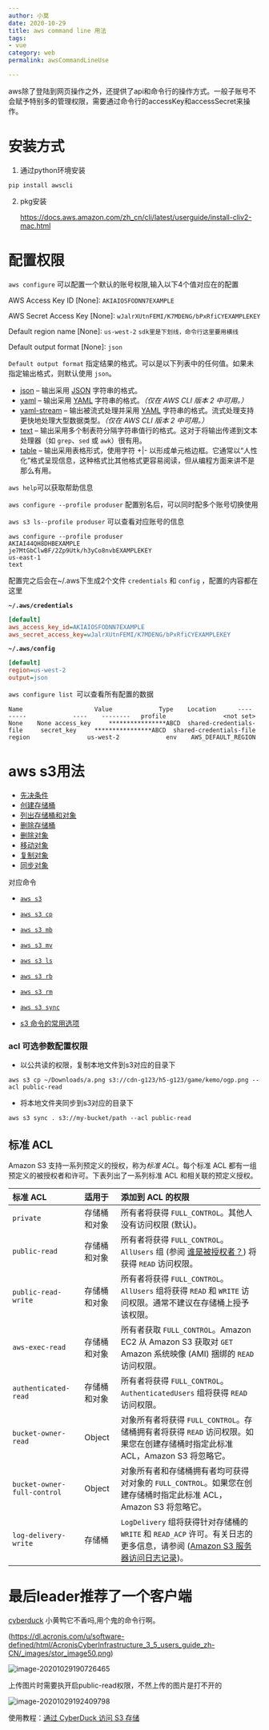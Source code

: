 ```yaml
---
author: 小莫
date: 2020-10-29
title: aws command line 用法
tags:
- vue
category: web
permalink: awsCommandLineUse

---
```


aws除了登陆到网页操作之外，还提供了api和命令行的操作方式。一般子账号不会赋予特别多的管理权限，需要通过命令行的accessKey和accessSecret来操作。
<!-- more -->

# 安装方式

1.   通过python环境安装

`pip install awscli`

2.  pkg安装

    https://docs.aws.amazon.com/zh_cn/cli/latest/userguide/install-cliv2-mac.html

     

# 配置权限

`aws configure` 可以配置一个默认的账号权限,输入以下4个值对应在的配置

AWS Access Key ID [None]: `AKIAIOSFODNN7EXAMPLE`    

AWS Secret Access Key [None]: `wJalrXUtnFEMI/K7MDENG/bPxRfiCYEXAMPLEKEY`    

Default region name [None]: `us-west-2`      `sdk里是下划线，命令行这里要用横线`  

Default output format [None]: `json` 

  

`Default output format` 指定结果的格式。可以是以下列表中的任何值。如果未指定输出格式，则默认使用 `json`。

-   [json](https://docs.aws.amazon.com/zh_cn/cli/latest/userguide/cli-usage-output.html#json-output) – 输出采用 [JSON](https://json.org/) 字符串的格式。
-   [yaml](https://docs.aws.amazon.com/zh_cn/cli/latest/userguide/cli-usage-output.html#yaml-output) – 输出采用 [YAML](https://yaml.org/) 字符串的格式。*（仅在 AWS CLI 版本 2 中可用。）*
-   [yaml-stream](https://docs.aws.amazon.com/zh_cn/cli/latest/userguide/cli-usage-output.html#yaml-stream-output) – 输出被流式处理并采用 [YAML](https://yaml.org/) 字符串的格式。流式处理支持更快地处理大型数据类型。*（仅在 AWS CLI 版本 2 中可用。）*
-   [text](https://docs.aws.amazon.com/zh_cn/cli/latest/userguide/cli-usage-output.html#text-output) – 输出采用多个制表符分隔字符串值行的格式。这对于将输出传递到文本处理器（如 `grep`、`sed` 或 `awk`）很有用。
-   [table](https://docs.aws.amazon.com/zh_cn/cli/latest/userguide/cli-usage-output.html#table-output) – 输出采用表格形式，使用字符 +|- 以形成单元格边框。它通常以“人性化”格式呈现信息，这种格式比其他格式更容易阅读，但从编程方面来讲不是那么有用。



`aws help`可以获取帮助信息





`aws configure --profile produser` 配置别名后，可以同时配多个账号切换使用



`aws s3 ls--profile produser` 可以查看对应账号的信息

```
aws configure --profile produser
AKIAI44QH8DHBEXAMPLE
je7MtGbClwBF/2Zp9Utk/h3yCo8nvbEXAMPLEKEY
us-east-1
text
```



配置完之后会在~/.aws下生成2个文件 `credentials` 和 `config` ，配置的内容都在这里

**`~/.aws/credentials`**

```ini
[default]
aws_access_key_id=AKIAIOSFODNN7EXAMPLE
aws_secret_access_key=wJalrXUtnFEMI/K7MDENG/bPxRfiCYEXAMPLEKEY
```

**`~/.aws/config`**

```ini
[default]
region=us-west-2
output=json
```



`aws configure list `可以查看所有配置的数据

```
Name                    Value             Type    Location      ----                    -----             ----    --------   profile                <not set>             None    None access_key     ****************ABCD  shared-credentials-file     secret_key     ****************ABCD  shared-credentials-file        region                us-west-2             env    AWS_DEFAULT_REGION
```



# aws s3用法

-   [先决条件](https://docs.aws.amazon.com/zh_cn/cli/latest/userguide/cli-services-s3-commands.html#using-s3-commands-before)
-   [创建存储桶](https://docs.aws.amazon.com/zh_cn/cli/latest/userguide/cli-services-s3-commands.html#using-s3-commands-managing-buckets-creating)
-   [列出存储桶和对象](https://docs.aws.amazon.com/zh_cn/cli/latest/userguide/cli-services-s3-commands.html#using-s3-commands-listing-buckets)
-   [删除存储桶](https://docs.aws.amazon.com/zh_cn/cli/latest/userguide/cli-services-s3-commands.html#using-s3-commands-delete-buckets)
-   [删除对象](https://docs.aws.amazon.com/zh_cn/cli/latest/userguide/cli-services-s3-commands.html#using-s3-commands-delete-objects)
-   [移动对象](https://docs.aws.amazon.com/zh_cn/cli/latest/userguide/cli-services-s3-commands.html#using-s3-commands-managing-objects-move)
-   [复制对象](https://docs.aws.amazon.com/zh_cn/cli/latest/userguide/cli-services-s3-commands.html#using-s3-commands-managing-objects-copy)
-   [同步对象](https://docs.aws.amazon.com/zh_cn/cli/latest/userguide/cli-services-s3-commands.html#using-s3-commands-managing-objects-sync)

对应命令

-   [`aws s3`](https://docs.aws.amazon.com/cli/latest/reference/s3/)
-   [`aws s3 cp`](https://docs.aws.amazon.com/cli/latest/reference/s3/cp.html)
-   [`aws s3 mb`](https://docs.aws.amazon.com/cli/latest/reference/s3/mb.html)
-   [`aws s3 mv`](https://docs.aws.amazon.com/cli/latest/reference/s3/mv.html)
-   [`aws s3 ls`](https://docs.aws.amazon.com/cli/latest/reference/s3/ls.html)
-   [`aws s3 rb`](https://docs.aws.amazon.com/cli/latest/reference/s3/rb.html)
-   [`aws s3 rm`](https://docs.aws.amazon.com/cli/latest/reference/s3/rm.html)
-   [`aws s3 sync`](https://docs.aws.amazon.com/cli/latest/reference/s3/sync.html)



-   [s3 命令的常用选项](https://docs.aws.amazon.com/zh_cn/cli/latest/userguide/cli-services-s3-commands.html#using-s3-commands-managing-objects-param)





### acl 可选参数配置权限

-   以公共读的权限，复制本地文件到s3对应的目录下

`aws s3 cp ~/Downloads/a.png s3://cdn-g123/h5-g123/game/kemo/ogp.png --acl public-read`

-   将本地文件夹同步到s3对应的目录下

`aws s3 sync . s3://my-bucket/path --acl public-read` 



## 标准 ACL

Amazon S3 支持一系列预定义的授权，称为*标准 ACL*。每个标准 ACL 都有一组预定义的被授权者和许可。下表列出了一系列标准 ACL 和相关联的预定义授权。

| 标准 ACL                    | 适用于       | 添加到 ACL 的权限                                            |
| :-------------------------- | :----------- | :----------------------------------------------------------- |
| `private`                   | 存储桶和对象 | 所有者将获得 `FULL_CONTROL`。其他人没有访问权限 (默认)。     |
| `public-read`               | 存储桶和对象 | 所有者将获得 `FULL_CONTROL`。`AllUsers` 组 (参阅 [谁是被授权者？](https://docs.aws.amazon.com/zh_cn/AmazonS3/latest/dev/acl-overview.html#specifying-grantee)) 将获得 `READ` 访问权限。 |
| `public-read-write`         | 存储桶和对象 | 所有者将获得 `FULL_CONTROL`。`AllUsers` 组将获得 `READ` 和 `WRITE` 访问权限。通常不建议在存储桶上授予该权限。 |
| `aws-exec-read`             | 存储桶和对象 | 所有者获取 `FULL_CONTROL`。Amazon EC2 从 Amazon S3 获取对 `GET` Amazon 系统映像 (AMI) 捆绑的 `READ` 访问权限。 |
| `authenticated-read`        | 存储桶和对象 | 所有者将获得 `FULL_CONTROL`。`AuthenticatedUsers` 组将获得 `READ` 访问权限。 |
| `bucket-owner-read`         | Object       | 对象所有者将获得 `FULL_CONTROL`。存储桶拥有者将获得 `READ` 访问权限。如果您在创建存储桶时指定此标准 ACL，Amazon S3 将忽略它。 |
| `bucket-owner-full-control` | Object       | 对象所有者和存储桶拥有者均可获得对对象的 `FULL_CONTROL`。如果您在创建存储桶时指定此标准 ACL，Amazon S3 将忽略它。 |
| `log-delivery-write`        | 存储桶       | `LogDelivery` 组将获得针对存储桶的 `WRITE` 和 `READ_ACP` 许可。有关日志的更多信息，请参阅 ([Amazon S3 服务器访问日志记录](https://docs.aws.amazon.com/zh_cn/AmazonS3/latest/dev/ServerLogs.html))。 |



# 最后leader推荐了一个客户端

[cyberduck](https://cyberduck.io/) 小黄鸭它不香吗,用个鬼的命令行啊。







(https://dl.acronis.com/u/software-defined/html/AcronisCyberInfrastructure_3_5_users_guide_zh-CN/_images/stor_image50.png)

![image-20201029190726465](https://image.xiaomo.info//blog/image-20201029190726465.png)



上传图片时需要执开启public-read权限，不然上传的图片是打不开的

![image-20201029192409798](https://image.xiaomo.info//blog/image-20201029192409798.png)





使用教程：[通过 CyberDuck 访问 S3 存储](https://dl.acronis.com/u/software-defined/html/AcronisCyberInfrastructure_3_5_users_guide_zh-CN/accessing-s3/accessing-s3-with-cyberduck.html)

